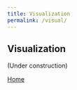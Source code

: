 ```yaml
---
title: Visualization
permalink: /visual/
---
```


## Visualization
(Under construction)

[Home](/hexagonsDemo)

